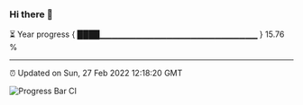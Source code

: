 ### Hi there 👋

⏳ Year progress { ████▁▁▁▁▁▁▁▁▁▁▁▁▁▁▁▁▁▁▁▁▁▁▁▁▁▁ } 15.76 %

---

⏰ Updated on Sun, 27 Feb 2022 12:18:20 GMT

![Progress Bar CI](https://github.com/liununu/liununu/workflows/Progress%20Bar%20CI/badge.svg)
